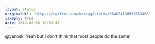 ```yaml
---
layout: status
originalUrl: 'https://twitter.com/marcgg/status/364824138558353408'
isReply: true
date: 2013-08-06 19:03:47
---
```


@yannski Yeah but I don't think that most people do the same!
